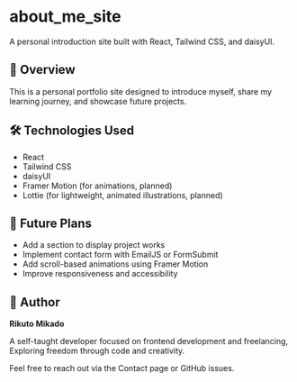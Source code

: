 # about_me_site

A personal introduction site built with React, Tailwind CSS, and daisyUI.

## 🌟 Overview

This is a personal portfolio site designed to introduce myself, share my learning journey, and showcase future projects.

## 🛠️ Technologies Used

- React
- Tailwind CSS
- daisyUI
- Framer Motion (for animations, planned)
- Lottie (for lightweight, animated illustrations, planned)

## 🚧 Future Plans

- Add a section to display project works
- Implement contact form with EmailJS or FormSubmit
- Add scroll-based animations using Framer Motion
- Improve responsiveness and accessibility

## 👤 Author

**Rikuto Mikado**

A self-taught developer focused on frontend development and freelancing,  
Exploring freedom through code and creativity.

Feel free to reach out via the Contact page or GitHub issues.
